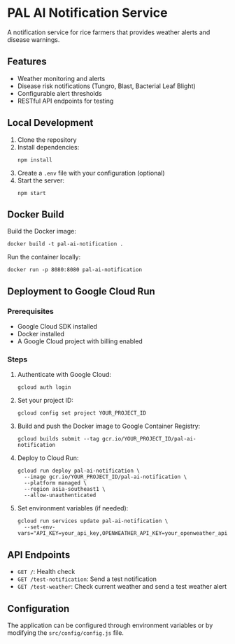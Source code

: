 # PAL AI Notification Service

A notification service for rice farmers that provides weather alerts and disease warnings.

## Features

- Weather monitoring and alerts
- Disease risk notifications (Tungro, Blast, Bacterial Leaf Blight)
- Configurable alert thresholds
- RESTful API endpoints for testing

## Local Development

1. Clone the repository
2. Install dependencies:
   ```
   npm install
   ```
3. Create a `.env` file with your configuration (optional)
4. Start the server:
   ```
   npm start
   ```

## Docker Build

Build the Docker image:

```
docker build -t pal-ai-notification .
```

Run the container locally:

```
docker run -p 8080:8080 pal-ai-notification
```

## Deployment to Google Cloud Run

### Prerequisites

- Google Cloud SDK installed
- Docker installed
- A Google Cloud project with billing enabled

### Steps

1. Authenticate with Google Cloud:
   ```
   gcloud auth login
   ```

2. Set your project ID:
   ```
   gcloud config set project YOUR_PROJECT_ID
   ```

3. Build and push the Docker image to Google Container Registry:
   ```
   gcloud builds submit --tag gcr.io/YOUR_PROJECT_ID/pal-ai-notification
   ```

4. Deploy to Cloud Run:
   ```
   gcloud run deploy pal-ai-notification \
     --image gcr.io/YOUR_PROJECT_ID/pal-ai-notification \
     --platform managed \
     --region asia-southeast1 \
     --allow-unauthenticated
   ```

5. Set environment variables (if needed):
   ```
   gcloud run services update pal-ai-notification \
     --set-env-vars="API_KEY=your_api_key,OPENWEATHER_API_KEY=your_openweather_api_key"
   ```

## API Endpoints

- `GET /`: Health check
- `GET /test-notification`: Send a test notification
- `GET /test-weather`: Check current weather and send a test weather alert

## Configuration

The application can be configured through environment variables or by modifying the `src/config/config.js` file. 